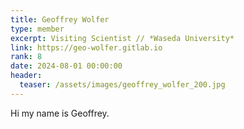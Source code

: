 ```yaml
---
title: Geoffrey Wolfer
type: member
excerpt: Visiting Scientist // *Waseda University*
link: https://geo-wolfer.gitlab.io
rank: 8
date: 2024-08-01 00:00:00
header:
  teaser: /assets/images/geoffrey_wolfer_200.jpg
---
```


Hi my name is Geoffrey.